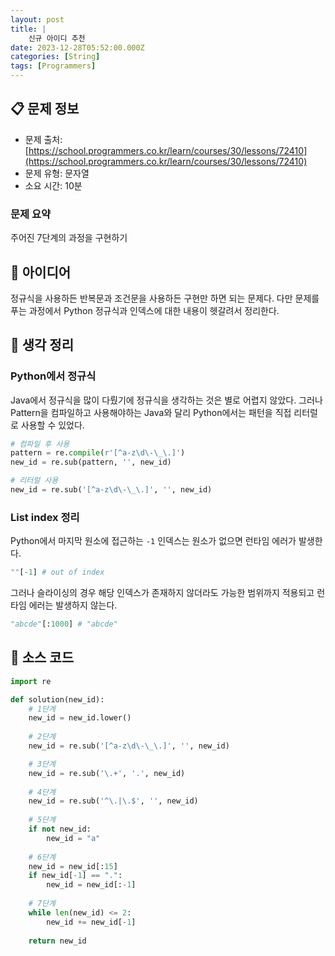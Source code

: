 ```yaml
---
layout: post
title: |
    신규 아이디 추천
date: 2023-12-28T05:52:00.000Z
categories: [String]
tags: [Programmers]
---
```



## 📋 문제 정보

- 문제 출처: [https://school.programmers.co.kr/learn/courses/30/lessons/72410](https://school.programmers.co.kr/learn/courses/30/lessons/72410)
- 문제 유형: 문자열
- 소요 시간: 10분

### 문제 요약


주어진 7단계의 과정을 구현하기


## 🤔 아이디어


정규식을 사용하든 반복문과 조건문을 사용하든 구현만 하면 되는 문제다. 다만 문제를 푸는 과정에서 Python 정규식과 인덱스에 대한 내용이 헷갈려서 정리한다.


## 💭 생각 정리


### Python에서 정규식


Java에서 정규식을 많이 다뤘기에 정규식을 생각하는 것은 별로 어렵지 않았다. 그러나 Pattern을 컴파일하고 사용해야하는 Java와 달리 Python에서는 패턴을 직접 리터럴로 사용할 수 있었다.


```python
# 컴파일 후 사용
pattern = re.compile(r'[^a-z\d\-\_\.]')		    
new_id = re.sub(pattern, '', new_id)

# 리터럴 사용
new_id = re.sub('[^a-z\d\-\_\.]', '', new_id)
```


### List index 정리


Python에서 마지막 원소에 접근하는 `-1` 인덱스는 원소가 없으면 런타임 에러가 발생한다.


```python
""[-1] # out of index
```


그러나 슬라이싱의 경우 해당 인덱스가 존재하지 않더라도 가능한 범위까지 적용되고 런타임 에러는 발생하지 않는다.


```python
"abcde"[:1000] # "abcde"
```


## 📄 소스 코드


```python
import re

def solution(new_id):
    # 1단계
    new_id = new_id.lower()
    
    # 2단계
    new_id = re.sub('[^a-z\d\-\_\.]', '', new_id)

    # 3단계
    new_id = re.sub('\.+', '.', new_id)
    
    # 4단계
    new_id = re.sub('^\.|\.$', '', new_id)
    
    # 5단계
    if not new_id:
        new_id = "a"
    
    # 6단계
    new_id = new_id[:15]
    if new_id[-1] == ".":
        new_id = new_id[:-1]
    
    # 7단계
    while len(new_id) <= 2:
        new_id += new_id[-1]
    
    return new_id
```


